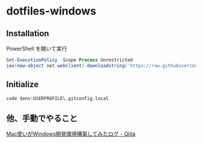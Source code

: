 # dotfiles-windows

## Installation

PowerShell を開いて実行

```powershell
Set-ExecutionPolicy -Scope Process Unrestricted
iex(new-object net.webclient).downloadstring('https://raw.githubusercontent.com/anekawamasayuki/dotfiles-windows/master/make.ps1')
```

## Initialize

```
code $env:USERPROFILE\.gitconfig.local
```

## 他、手動でやること

[Mac使いがWindows開発環境構築してみたログ - Qiita](https://qiita.com/hush_in/items/1ac22f4c4c07c7df7900)
